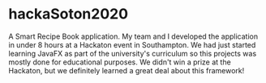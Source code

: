 # hackaSoton2020
A Smart Recipe Book application. 
My team and I developed the application in under 8 hours at a Hackaton event in Southampton. We had just started learning JavaFX as part of the university's curriculum so this projects was mostly done for educational purposes. We didn't win a prize at the Hackaton, but we definitely learned a great deal about this framework!
